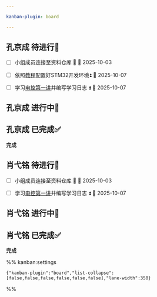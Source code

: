 ```yaml
---

kanban-plugin: board

---
```


## 孔京成 待进行📌

- [ ] 小组成员连接至资料仓库 🔺 📅 2025-10-03
- [ ] 依照[教程](https://www.bilibili.com/video/BV1pnjizYEAk)配置好STM32开发环境⏫ 📅 2025-10-07
- [ ] 学习[电控第一讲](https://meeting.tencent.com/crm/2q9JQQbm20)并编写学习日志 ⏫ 📅 2025-10-07


## 孔京成 进行中🔄



## 孔京成 已完成✅

**完成**


## 肖弋铭 待进行📌

- [ ] 小组成员连接至资料仓库 🔺 📅 2025-10-03
- [ ] 学习[电控第一讲](https://meeting.tencent.com/crm/2q9JQQbm20)并编写学习日志 ⏫ 📅 2025-10-07


## 肖弋铭 进行中🔄



## 肖弋铭 已完成✅

**完成**




%% kanban:settings
```
{"kanban-plugin":"board","list-collapse":[false,false,false,false,false,false],"lane-width":350}
```
%%